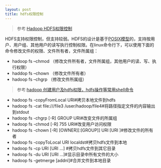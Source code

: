 ```yaml
---
layout: post
title: hdfs权限控制
---
```


>参考:[Hadoop HDFS权限控制](http://jbm3072.iteye.com/blog/1048489)

HDFS支持权限控制，但支持较弱。HDFS的设计是基于[POSIX模型](http://dragonspring.pixnet.net/blog/post/32963482-posix%E7%B7%9A%E7%A8%8B(pthread)%E5%85%A5%E9%96%80%E6%96%87%E7%AB%A0%E5%88%86%E4%BA%AB)的，支持按用户、用户组、其他用户的读写执行控制权限。在linux命令行下，可以使用下面的命令修改文件的权限、文件所有者，文件所属组： 

* hadoop fs –chmod （修改文件所有者，文件所属组，其他用户的读、写、执行权限） 
* haddop fs –chown  （修改文件所有者） 
* hadoop fs –chgrp   （修改文件所属组）

>参考:[hadoop 创建用户及hdfs权限，hdfs操作等常用shell命令](http://blog.csdn.net/larrylgq/article/details/7580488)

* hadoop fs -copyFromLocal <localsrc> URI#拷贝本地文件到hdfs
* hadoop fs -cat file:///file3 /user/hadoop/file4#将路径指定文件的内容输出到stdout
* hadoop fs -chgrp [-R] GROUP URI#改变文件的所属组
* hadoop fs -chmod [-R] 755 URI#改变用户访问权限
* hadoop fs -chown [-R] [OWNER][:[GROUP]] URI [URI ]#修改文件的所有者
* hadoop fs -copyToLocal URI localdst#拷贝hdfs文件到本地
* hadoop fs -cp URI [URI …] <dest>#拷贝hdfs文件到其它目录
* hadoop fs -du URI [URI …]#显示目录中所有文件的大小
* hadoop fs -getmerge <src> <localdst> [addnl]#合并文件到本地目录



